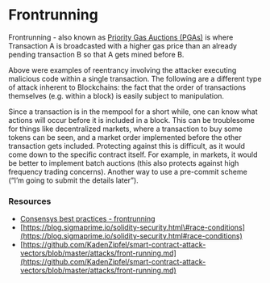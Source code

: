 # Frontrunning

Frontrunning - also known as [Priority Gas Auctions \(PGAs\)](https://arxiv.org/pdf/1904.05234.pdf) is where Transaction A is broadcasted with a higher gas price than an already pending transaction B so that A gets mined before B.

Above were examples of reentrancy involving the attacker executing malicious code within a single transaction. The following are a different type of attack inherent to Blockchains: the fact that the order of transactions themselves \(e.g. within a block\) is easily subject to manipulation.

Since a transaction is in the mempool for a short while, one can know what actions will occur before it is included in a block. This can be troublesome for things like decentralized markets, where a transaction to buy some tokens can be seen, and a market order implemented before the other transaction gets included. Protecting against this is difficult, as it would come down to the specific contract itself. For example, in markets, it would be better to implement batch auctions \(this also protects against high frequency trading concerns\). Another way to use a pre-commit scheme \(“I’m going to submit the details later”\).

### Resources

* [Consensys best practices - frontrunning](https://consensys.github.io/smart-contract-best-practices/known_attacks/#front-running)
* [https://blog.sigmaprime.io/solidity-security.html\#race-conditions](https://blog.sigmaprime.io/solidity-security.html#race-conditions)
* [https://github.com/KadenZipfel/smart-contract-attack-vectors/blob/master/attacks/front-running.md](https://github.com/KadenZipfel/smart-contract-attack-vectors/blob/master/attacks/front-running.md) 

